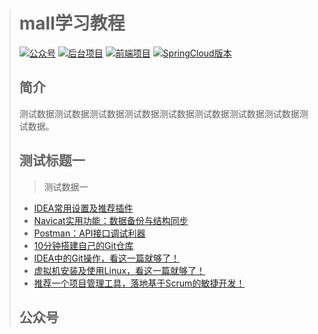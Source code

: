 > # mall学习教程
>
> [![公众号](https://camo.githubusercontent.com/270f294796b6faff72f6dcafc32f78aaa8e5989a/687474703a2f2f6d6163726f2d6f73732e6f73732d636e2d7368656e7a68656e2e616c6979756e63732e636f6d2f6d616c6c2f62616467652f2545352538352541432545342542432539372545352538462542372d6d6163726f7a68656e672d626c75652e737667)](https://github.com/macrozheng/mall-learning/blob/master/README.md#公众号) [![后台项目](https://camo.githubusercontent.com/cdc47d08f337d7118a6e9a07767944a2d90419dd/687474703a2f2f6d6163726f2d6f73732e6f73732d636e2d7368656e7a68656e2e616c6979756e63732e636f6d2f6d616c6c2f62616467652f2545352539302538452545352538462542302545392541312542392545372539422541452d6d616c6c2d626c75652e737667)](https://github.com/macrozheng/mall) [![前端项目](https://camo.githubusercontent.com/d23f48ca24c40f9b38644d593aa6674a36eac7ed/687474703a2f2f6d6163726f2d6f73732e6f73732d636e2d7368656e7a68656e2e616c6979756e63732e636f6d2f6d616c6c2f62616467652f2545352538392538442545372541422541462545392541312542392545372539422541452d6d616c6c2d2d61646d696e2d2d7765622d677265656e2e737667)](https://github.com/macrozheng/mall-admin-web) [![SpringCloud版本](https://camo.githubusercontent.com/50c36c4c9ac345aaca0c4a1db36dbca840a07c2c/687474703a2f2f6d6163726f2d6f73732e6f73732d636e2d7368656e7a68656e2e616c6979756e63732e636f6d2f6d616c6c2f62616467652f436c6f75642545372538392538382545362539432541432d6d616c6c2d2d737761726d2d627269676874677265656e2e737667)](https://github.com/macrozheng/mall-swarm)
>
> ## 简介
>
> 测试数据测试数据测试数据测试数据测试数据测试数据测试数据测试数据测试数据。
>
> ## 测试标题一
>
> > 测试数据一
>
> - [IDEA常用设置及推荐插件](https://juejin.im/post/5d0458085188256aa76bc678)
> - [Navicat实用功能：数据备份与结构同步](https://juejin.im/post/5d00fc865188255fc6384126)
> - [Postman：API接口调试利器](https://juejin.im/post/5d5a9032e51d4561db5e3a4a)
> - [10分钟搭建自己的Git仓库](https://juejin.im/post/5d63d600e51d453c135c5af3)
> - [IDEA中的Git操作，看这一篇就够了！](https://juejin.im/post/5d667fc6e51d453b5d4d8da5)
> - [虚拟机安装及使用Linux，看这一篇就够了！](https://juejin.im/post/5ddfd1665188256ec024cb7c)
> - [推荐一个项目管理工具，落地基于Scrum的敏捷开发！](https://juejin.im/post/5e4200885188254944669a79)
>
> ## 公众号
>

>

